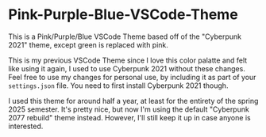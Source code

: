 # Pink-Purple-Blue-VSCode-Theme
This is a Pink/Purple/Blue VSCode Theme based off of the "Cyberpunk 2021" theme, except green is replaced with pink.

This is my previous VSCode Theme since I love this color palatte and felt like using it again, I used to use Cyberpunk 2021 without these changes. Feel free to use my changes for personal use, by including it as part of your `settings.json` file. You need to first install Cyberpunk 2021 though.

I used this theme for around half a year, at least for the entirety of the spring 2025 semester. It's pretty nice, but now I'm using the default "Cyberpunk 2077 rebuild" theme instead. However, I'll still keep it up in case anyone is interested.

